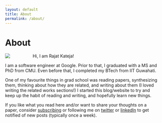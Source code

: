 ```yaml
---
layout: default
title: About
permalink: /about/
---
```




<!---
<table border="0" cellspacing="0" cellpadding="0">
<tr>
<td style="border:0px;padding:0">
<figure style="width:5%">
</td>
<td style="border:0px;padding:0">
</td>
</tr>
</table>
-->
<h1>
About</h1>

<p>
<figure style="float:left;width:10%;padding:0px,0px,0px,0px;border:0px;margin-left:0px;margin-top:0px;margin-bottom:0px;">
  <img src="{{site.url}}/images/rkateja.png"/>
</figure>
Hi, I am Rajat Kateja!
</p>

I am a software engineer at Google. Prior to that, I graduated with a MS and PhD from CMU. Even before that, I completed my BTech from IIT Guwahati. 

One of my favourite things in grad school was reading papers, synthesizing them, thinking about how they are related, and writing about them (I loved writing the related works sections!) I started this blog/website to try and keep up the habit of reading and writing, and hopefully learn new things. 

If you like what you read here and/or want to share your thoughts on a paper, consider 
<a href="https://groups.google.com/g/afterhoursacademic-subscribers">subscribing</a> or 
following me on <a href="http://twitter.com/rajatkateja">twitter</a> or <a href="http://linkedin.com/in/rajatkateja">linkedIn</a>
to get notified of new posts (typically once a week).


<!--
This is the base Jekyll theme. You can find out more info about customizing your Jekyll theme, as well as basic Jekyll usage documentation at [jekyllrb.com](https://jekyllrb.com/)

You can find the source code for Minima at GitHub:
[jekyll][jekyll-organization] /
[minima](https://github.com/jekyll/minima)

You can find the source code for Jekyll at GitHub:
[jekyll][jekyll-organization] /
[jekyll](https://github.com/jekyll/jekyll)


[jekyll-organization]: https://github.com/jekyll
-->
